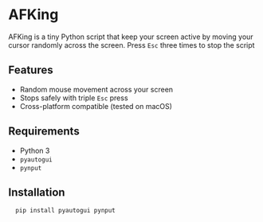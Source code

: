 # AFKing

AFKing is a tiny Python script that keep your screen active by moving your cursor randomly across the screen. Press `Esc` three times to stop the script
## Features
- Random mouse movement across your screen
- Stops safely with triple `Esc` press
- Cross-platform compatible (tested on macOS)

## Requirements
- Python 3
- `pyautogui`
- `pynput`

## Installation

```bash
  pip install pyautogui pynput
